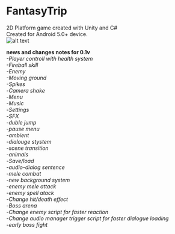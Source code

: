 # FantasyTrip
2D Platform game created with Unity and C# <br>
Created for Android 5.0+ device.<br>
![alt text](https://i.imgur.com/blyg9BT.png)






**news and changes notes for 0.1v**<br>
*-Player controll with health system*<br>
*-Fireball skill*<br>
*-Enemy* <br>
*-Moving ground*<br>
*-Spikes*<br>
-*Camera shake*<br>
-*Menu*<br>
-*Music*<br>
-*Settings*<br>
-*SFX*<br>
-*duble jump*<br>
-*pause menu*<br>
-*ambient*<br>
-*dialouge stystem*<br>
-*scene transition*<br>
-*animals*<br>
-*Save/load*<br>
-*audio-dialog sentence*<br>
-*mele combat*<br>
-*new background system*<br>
-*enemy mele attack*<br>
-*enemy spell atack*<br>
-*Change hit/death effect*<br>
-*Boss arena*<br>
-*Change enemy script for faster reaction*<br>
-*Change audio manager trigger script for faster dialogue loading*<br>
-*early boss fight*<br>
